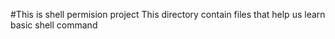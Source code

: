 #This is shell permision project
This directory contain files that help us learn basic shell command
